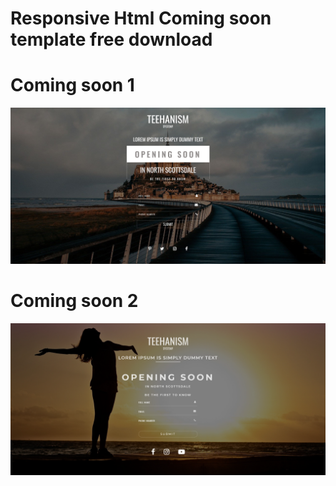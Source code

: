 # Responsive Html Coming soon template free download
# Coming soon 1
![Screenshot](https://github.com/coder-rukon/html-coming-soon-template/blob/cdadfb100443760786951520d93fa2f3afb9cc21/coming-soon1/screenshot.png)
# Coming soon 2
![Screenshot](https://github.com/coder-rukon/html-coming-soon-template/blob/cdadfb100443760786951520d93fa2f3afb9cc21/coming-soon2/screenshot.png)
